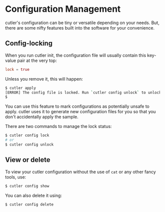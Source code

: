 # Configuration Management

cutler's configuration can be tiny or versatile depending on your needs. But, there are some nifty features built into the software for your convenience.

## Config-locking

When you run cutler init, the configuration file will usually contain this key-value pair at the very top:

```toml
lock = true
```

Unless you remove it, this will happen:

```bash
$ cutler apply
[ERROR] The config file is locked. Run `cutler config unlock` to unlock.
$
```

You can use this feature to mark configurations as potentially unsafe to apply. cutler uses it to generate new configuration files for you so that you don't accidentally apply the sample.

There are two commands to manage the lock status:

```bash
$ cutler config lock
# or
$ cutler config unlock
```

## View or delete

To view your cutler configuration without the use of `cat` or any other fancy tools, use:

```bash
$ cutler config show
```

You can also delete it using:

```bash
$ cutler config delete
```
